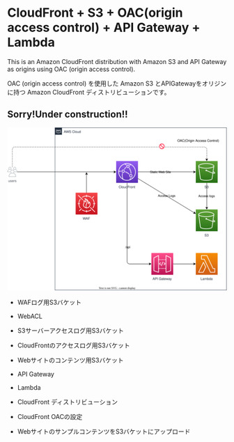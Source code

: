 # CloudFront + S3 + OAC(origin access control) + API Gateway + Lambda

This is an Amazon CloudFront distribution with Amazon S3 and API Gateway as origins using OAC (origin access control).

OAC (origin access control) を使用した Amazon S3 とAPIGatewayをオリジンに持つ Amazon CloudFront ディストリビューションです。

## **Sorry!Under construction!!**

![overview](overview.drawio.svg)

- WAFログ用S3バケット
- WebACL

- S3サーバーアクセスログ用S3バケット
- CloudFrontのアクセスログ用S3バケット
- Webサイトのコンテンツ用S3バケット
- API Gateway
- Lambda
- CloudFront ディストリビューション
- CloudFront OACの設定
- WebサイトのサンプルコンテンツをS3バケットにアップロード

